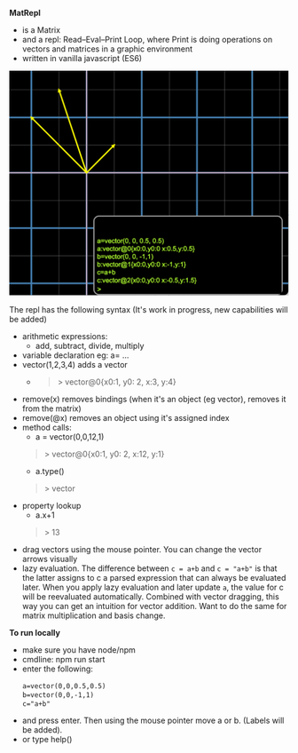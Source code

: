 **MatRepl**
* is a Matrix
* and a repl: Read–Eval–Print Loop, where Print is doing operations on vectors and matrices in a graphic environment
* written in vanilla javascript (ES6)

![add 2 vectors](screenshot.png? "add 2 vectors")
  
The repl has the following syntax (It's work in progress, new capabilities will be added)
* arithmetic expressions:
  * add, subtract, divide, multiply
* variable declaration eg: a= ...
* vector(1,2,3,4) adds a vector
  * > &gt; vector@0{x0:1, y0: 2, x:3, y:4}
* remove(x) removes bindings (when it's an object (eg vector), removes it from the matrix)
* remove(@x) removes an object using it's assigned index 
* method calls:
  * a = vector(0,0,12,1)
  > &gt; vector@0{x0:1, y0: 2, x:12, y:1}
  * a.type()
  > &gt; vector
* property lookup
  * a.x+1
  > &gt; 13
* drag vectors using the mouse pointer. You can change the vector arrows visually
* lazy evaluation. The difference between ```c = a+b``` and ```c = "a+b"``` 
  is that the latter assigns to c a parsed expression that can always be evaluated later. 
  When you apply lazy evaluation and later update ```a```, the value for c will be reevaluated
  automatically. Combined with vector dragging, this way you can get an intuition for vector addition.
  Want to do the same for matrix multiplication and basis change. 

**To run locally**
* make sure you have node/npm
* cmdline: npm run start
* enter the following:
  ```
  a=vector(0,0,0.5,0.5)
  b=vector(0,0,-1,1)
  c="a+b" 
  ```
* and press enter. Then using the mouse pointer move a or b. (Labels will be added).
* or type help()
